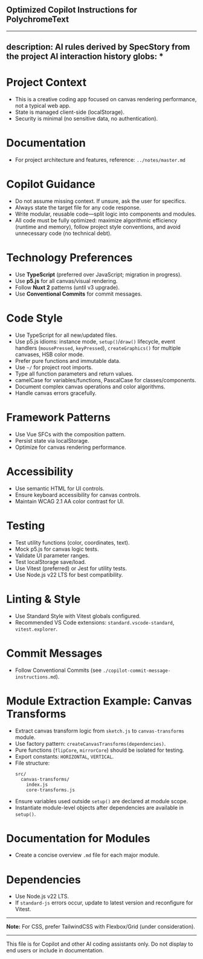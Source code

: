 ## Optimized Copilot Instructions for PolychromeText

---
description: AI rules derived by SpecStory from the project AI interaction history
globs: *
---

# Project Context

- This is a creative coding app focused on canvas rendering performance, not a typical web app.
- State is managed client-side (localStorage).
- Security is minimal (no sensitive data, no authentication).

# Documentation

- For project architecture and features, reference: `../notes/master.md`

# Copilot Guidance

- Do not assume missing context. If unsure, ask the user for specifics.
- Always state the target file for any code response.
- Write modular, reusable code—split logic into components and modules.
- All code must be fully optimized: maximize algorithmic efficiency (runtime and memory), follow project style conventions, and avoid unnecessary code (no technical debt).

# Technology Preferences

- Use **TypeScript** (preferred over JavaScript; migration in progress).
- Use **p5.js** for all canvas/visual rendering.
- Follow **Nuxt 2** patterns (until v3 upgrade).
- Use **Conventional Commits** for commit messages.

# Code Style

- Use TypeScript for all new/updated files.
- Use p5.js idioms: instance mode, `setup()`/`draw()` lifecycle, event handlers (`mousePressed`, `keyPressed`), `createGraphics()` for multiple canvases, HSB color mode.
- Prefer pure functions and immutable data.
- Use `~/` for project root imports.
- Type all function parameters and return values.
- camelCase for variables/functions, PascalCase for classes/components.
- Document complex canvas operations and color algorithms.
- Handle canvas errors gracefully.

# Framework Patterns

- Use Vue SFCs with the composition pattern.
- Persist state via localStorage.
- Optimize for canvas rendering performance.

# Accessibility

- Use semantic HTML for UI controls.
- Ensure keyboard accessibility for canvas controls.
- Maintain WCAG 2.1 AA color contrast for UI.

# Testing

- Test utility functions (color, coordinates, text).
- Mock p5.js for canvas logic tests.
- Validate UI parameter ranges.
- Test localStorage save/load.
- Use Vitest (preferred) or Jest for utility tests.
- Use Node.js v22 LTS for best compatibility.

# Linting & Style

- Use Standard Style with Vitest globals configured.
- Recommended VS Code extensions: `standard.vscode-standard`, `vitest.explorer`.

# Commit Messages

- Follow Conventional Commits (see `./copilot-commit-message-instructions.md`).

# Module Extraction Example: Canvas Transforms

- Extract canvas transform logic from `sketch.js` to `canvas-transforms` module.
- Use factory pattern: `createCanvasTransforms(dependencies)`.
- Pure functions (`flipCore`, `mirrorCore`) should be isolated for testing.
- Export constants: `HORIZONTAL`, `VERTICAL`.
- File structure:
  ```
  src/
    canvas-transforms/
      index.js
      core-transforms.js
  ```
- Ensure variables used outside `setup()` are declared at module scope.
- Instantiate module-level objects after dependencies are available in `setup()`.

# Documentation for Modules

- Create a concise overview `.md` file for each major module.

# Dependencies

- Use Node.js v22 LTS.
- If `standard-js` errors occur, update to latest version and reconfigure for Vitest.

---

**Note:** For CSS, prefer TailwindCSS with Flexbox/Grid (under consideration).

---

This file is for Copilot and other AI coding assistants only. Do not display to end users or include in documentation.
